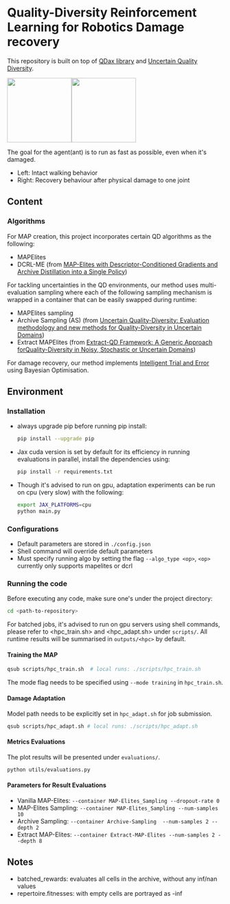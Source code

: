 # Quality-Diversity Reinforcement Learning for Robotics Damage recovery
This repository is built on top of [QDax library](https://github.com/adaptive-intelligent-robotics/QDax) and [Uncertain Quality Diversity](https://github.com/adaptive-intelligent-robotics/Uncertain_Quality_Diversity).

<img src="docs/images/intact_walking.gif" height="150"/><img src="docs/images/recovery_demo.gif" height="150"/>

The goal for the agent(ant) is to run as fast as possible, even when it's damaged.
- Left: Intact walking behavior
- Right: Recovery behaviour after physical damage to one joint

## Content
### Algorithms
For MAP creation, this project incorporates certain QD algorithms as the following:
- MAPElites
- DCRL-ME (from [MAP-Elites with Descriptor-Conditioned Gradients and Archive Distillation into a Single Policy](https://dl.acm.org/doi/10.1145/3583131.3590503))

For tackling uncertainties in the QD environments, our method uses multi-evaluation sampling where each of the following sampling mechanism is wrapped in a container that can be easily swapped during runtime:
- MAPElites sampling
- Archive Sampling (AS) (from [Uncertain Quality-Diversity: Evaluation methodology and new methods for Quality-Diversity in Uncertain Domains](https://ieeexplore.ieee.org/abstract/document/10120985))
- Extract MAPElites (from [Extract-QD Framework: A Generic Approach forQuality-Diversity in Noisy, Stochastic or Uncertain Domains](https://dl.acm.org/doi/epdf/10.1145/3712256.3726404))

For damage recovery, our method implements [Intelligent Trial and Error](https://www.nature.com/articles/nature14422) using Bayesian Optimisation.

## Environment
### Installation
- always upgrade pip before running pip install:
    ```bash
    pip install --upgrade pip
    ```
- Jax cuda version is set by default for its efficiency in running evaluations in parallel, install the dependencies using:
    ```bash
    pip install -r requirements.txt
    ```
- Though it's advised to run on gpu, adaptation experiments can be run on cpu (very slow) with the following:
    ```bash
    export JAX_PLATFORMS=cpu
    python main.py
    ```

### Configurations
- Default parameters are stored in `./config.json`
- Shell command will override default parameters
- Must specify running algo by setting the flag `--algo_type <op>`, `<op>` currently only supports mapelites or dcrl

### Running the code
Before executing any code, make sure one's under the project directory:
```bash
cd <path-to-repository>
```

For batched jobs, it's advised to run on gpu servers using shell commands, please refer to <hpc_train.sh> and <hpc_adapt.sh> under `scripts/`. All runtime results will be summarised in `outputs/<hpc>` by default.

#### Training the MAP
```bash
qsub scripts/hpc_train.sh  # local runs: ./scripts/hpc_train.sh
```
The mode flag needs to be specified using `--mode training` in `hpc_train.sh`.

#### Damage Adaptation
Model path needs to be explicitly set in `hpc_adapt.sh` for job submission.
```bash
qsub scripts/hpc_adapt.sh # local runs: ./scripts/hpc_adapt.sh
```

#### Metrics Evaluations
The plot results will be presented under `evaluations/`.
```bash
python utils/evaluations.py
```

#### Parameters for Result Evaluations
- Vanilla MAP-Elites: ```--container MAP-Elites_Sampling --dropout-rate 0```
- MAP-Elites Sampling: ```--container MAP-Elites_Sampling --num-samples 10```
- Archive Sampling: ```--container Archive-Sampling  --num-samples 2 --depth 2```
- Extract MAP-Elites: ```--container Extract-MAP-Elites --num-samples 2 --depth 8```

## Notes
- batched_rewards: evaluates all cells in the archive, without any inf/nan values
- repertoire.fitnesses: with empty cells are portrayed as -inf
